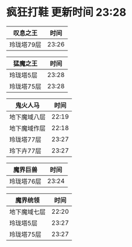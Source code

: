 # 疯狂打鞋 更新时间 23:28

| 叹息之王   | 时间    |
|--------|-------|
| 玲珑塔79层 | 23:26 |

| 猛魔之王   | 时间    |
|--------|-------|
| 玲珑塔5层 | 23:28 |
| 玲珑塔75层 | 23:28 |

| 鬼火人马   | 时间    |
|--------|-------|
| 地下魔域八层 | 22:19 |
| 地下魔域作层 | 22:18 |
| 玲珑塔77层 | 23:27 |
| 玲下卉77层 | 23:27 |

| 魔界巨兽   | 时间    |
|--------|-------|
| 玲珑塔76层 | 23:24 |

| 魔界统领   | 时间    |
|--------|-------|
| 地下魔域七层 | 22:20 |
| 玲珑塔5层 | 23:27 |
| 玲珑塔75层 | 23:27 |